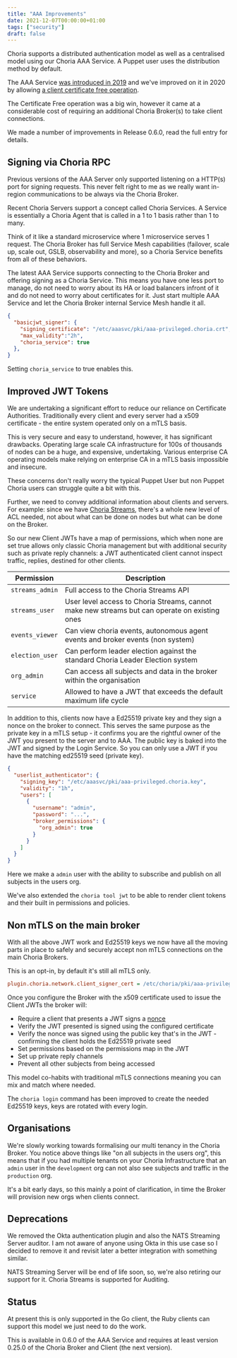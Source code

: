 ```yaml
---
title: "AAA Improvements"
date: 2021-12-07T00:00:00+01:00
tags: ["security"]
draft: false
---
```


Choria supports a distributed authentication model as well as a centralised model using our Choria AAA Service. A Puppet user
uses the distribution method by default.

The AAA Service [was introduced in 2019](https://choria.io/blog/post/2019/01/23/central_aaa/) and we've improved on it in 2020 by allowing [a client certificate free operation](https://choria.io/blog/post/2020/09/13/aaa_improvements/).

The Certificate Free operation was a big win, however it came at a considerable cost of requiring an additional Choria Broker(s) to take client connections.

We made a number of improvements in Release 0.6.0, read the full entry for details.

<!--more-->
## Signing via Choria RPC

Previous versions of the AAA Server only supported listening on a HTTP(s) port for signing requests. This never felt right to me as we really want in-region communications to be always via the Choria Broker.

Recent Choria Servers support a concept called Choria Services. A Service is essentially a Choria Agent that is called in a 1 to 1 basis rather than 1 to many.

Think of it like a standard microservice where 1 microservice serves 1 request.  The Choria Broker has full Service Mesh capabilities (failover, scale up, scale out, GSLB, observability and more), so a Choria Service benefits from all of these behaviors.

The latest AAA Service supports connecting to the Choria Broker and offering signing as a Choria Service. This means you have one less port to manage, do not need to worry about its HA or load balancers infront of it and do not need to worry about certificates for it. Just start multiple AAA Service and let the Choria Broker internal Service Mesh handle it all.

```json
{
  "basicjwt_signer": {
    "signing_certificate": "/etc/aaasvc/pki/aaa-privileged.choria.crt",
    "max_validity":"2h",
    "choria_service": true
  },
}
```

Setting `choria_service` to true enables this.

## Improved JWT Tokens

We are undertaking a significant effort to reduce our reliance on Certificate Authorities.  Traditionally every client and every server had a x509 certificate - the entire system operated only on a mTLS basis.

This is very secure and easy to understand, however, it has significant drawbacks. Operating large scale CA infrastructure for 100s of thousands of nodes can be a huge, and expensive, undertaking. Various enterprise CA operating models make relying on enterprise CA in a mTLS basis impossible and insecure.

These concerns don't really worry the typical Puppet User but non Puppet Choria users can struggle quite a bit with this.

Further, we need to convey additional information about clients and servers.  For example: since we have [Choria Streams](https://choria.io/docs/streams), there's a whole new level of ACL needed, not about what can be done on nodes but what can be done on the Broker.

So our new Client JWTs have a map of permissions, which when none are set true allows only classic Choria management but with additional security such as private reply channels: a JWT authenticated client cannot inspect traffic, replies, destined for other clients.

|Permission|Description|
|----------|-----------|
|`streams_admin`|Full access to the Choria Streams API|
|`streams_user`|User level access to Choria Streams, cannot make new streams but can operate on existing ones|
|`events_viewer`|Can view choria events, autonomous agent events and broker events (non system)|
|`election_user`|Can perform leader election against the standard Choria Leader Election system|
|`org_admin`|Can access all subjects and data in the broker within the organisation|
|`service`|Allowed to have a JWT that exceeds the default maximum life cycle|

In addition to this, clients now have a Ed25519 private key and they sign a nonce on the broker to connect. This serves the same purpose as the private key in a mTLS setup - it confirms you are the rightful owner of the JWT you present to the server and to AAA. The public key is baked into the JWT and signed by the Login Service.  So you can only use a JWT if you have the matching ed25519 seed (private key).

```json
{
  "userlist_authenticator": {
    "signing_key": "/etc/aaasvc/pki/aaa-privileged.choria.key",
    "validity": "1h",
    "users": [
      {
        "username": "admin",
        "password": "...",
        "broker_permissions": {
          "org_admin": true
        }
      }
    ]
  }
}
```

Here we make a `admin` user with the ability to subscribe and publish on all subjects in the users org. 

We've also extended the `choria tool jwt` to be able to render client tokens and their built in permissions and policies.

## Non mTLS on the main broker

With all the above JWT work and Ed25519 keys we now have all the moving parts in place to safely and securely accept non mTLS connections on the main Choria Brokers.

This is an opt-in, by default it's still all mTLS only.

```ini
plugin.choria.network.client_signer_cert = /etc/choria/pki/aaa-privileged.choria.crt
```

Once you configure the Broker with the x509 certificate used to issue the Client JWTs the broker will:

 * Require a client that presents a JWT signs a [nonce](https://en.wikipedia.org/wiki/Nonce)
 * Verify the JWT presented is signed using the configured certificate
 * Verify the nonce was signed using the public key that's in the JWT - confirming the client holds the Ed25519 private seed
 * Set permissions based on the permissions map in the JWT
 * Set up private reply channels
 * Prevent all other subjects from being accessed

This model co-habits with traditional mTLS connections meaning you can mix and match where needed.

The `choria login` command has been improved to create the needed Ed25519 keys, keys are rotated with every login.

## Organisations

We're slowly working towards formalising our multi tenancy in the Choria Broker. You notice above things like "on all subjects in the users org", this means that if you had multiple tenants on your Choria Infrastructure that an `admin` user in the `development` org can not also see subjects and traffic in the `production` org.

It's a bit early days, so this mainly a point of clarification, in time the Broker will provision new orgs when clients connect.

## Deprecations

We removed the Okta authentication plugin and also the NATS Streaming Server auditor. I am not aware of anyone using Okta in this use case so I decided to remove it and revisit later a better integration with something similar.

NATS Streaming Server will be end of life soon, so, we're also retiring our support for it. Choria Streams is supported for Auditing.

## Status

At present this is only supported in the Go client, the Ruby clients can support this model we just need to do the work.

This is available in 0.6.0 of the AAA Service and requires at least version 0.25.0 of the Choria Broker and Client (the next version).
